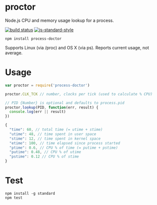 proctor
=======

Node.js CPU and memory usage lookup for a process.

[![build status](https://img.shields.io/travis/sonnyp/proctor/master.svg?style=flat-square)](https://travis-ci.org/sonnyp/proctor/branches)
[![js-standard-style](https://img.shields.io/badge/code%20style-standard-brightgreen.svg?style=flat-square)](http://standardjs.com/)

```
npm install process-doctor
```

Supports Linux (via /proc) and OS X (via ps).
Reports current usage, not average.

# Usage

```javascript
var proctor = require('process-doctor')

proctor.CLK_TCK // number, clocks per tick (used to calculate % CPU)

// PID {Number} is optional and defaults to process.pid
proctor.lookup(PID, function(err, result) {
  console.log(err || result)
})
```

```javascript
{
  "time": 60, // total time (= utime + stime)
  "utime": 48, // time spent in user space
  "stime": 12, // time spent in kernel space
  "etime": 100, // time elapsed since process started
  "ptime": 0.6, // CPU % of time (= putime + pstime)
  "putime": 0.48, // CPU % of utime
  "pstime": 0.12 // CPU % of stime
}
```

# Test

```
npm install -g standard
npm test
```
